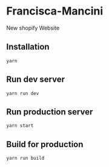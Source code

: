 # Francisca-Mancini
New shopify Website

## Installation
`yarn`

## Run dev server
`yarn run dev`

## Run production server
`yarn start`

## Build for production
`yarn run build`
